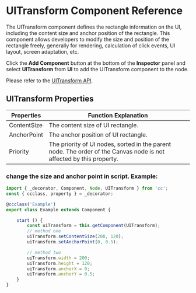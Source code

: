# UITransform Component Reference

The UITransform component defines the rectangle information on the UI, including the content size and anchor position of the rectangle. This component allows developers to modify the size and position of the rectangle freely, generally for rendering, calculation of click events, UI layout, screen adaptation, etc.

Click the __Add Component__ button at the bottom of the __Inspector__ panel and select __UITransform__ from __UI__ to add the UITransform component to the node.

Please refer to the [UITransform API](../../../api/en/classes/ui.uitransform.html).

## UITransform Properties

| Properties | Function Explanation
| -------------- | ----------- |
| ContentSize | The content size of UI rectangle.
| AnchorPoint | The anchor position of UI rectangle.
| Priority | The priority of UI nodes, sorted in the parent node. The order of the Canvas node is not affected by this property.

### change the size and anchor point in script. Example:

```ts
import { _decorator, Component, Node, UITransform } from 'cc';
const { ccclass, property } = _decorator;

@ccclass('Example')
export class Example extends Component {

    start () {
        const uiTransform = this.getComponent(UITransform);
        // method one
        uiTransform.setContentSize(200, 120);
        uiTransform.setAnchorPoint(0, 0.5);

        // method two
        uiTransform.width = 200;
        uiTransform.height = 120;
        uiTransform.anchorX = 0;
        uiTransform.anchorY = 0.5;
    }
}

